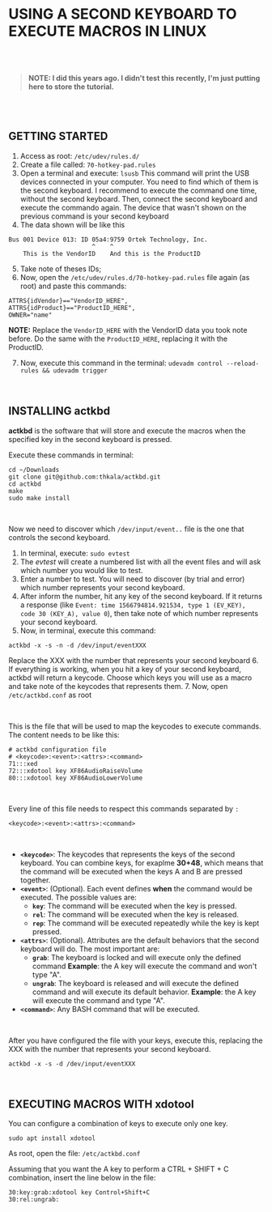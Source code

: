 # USING A SECOND KEYBOARD TO EXECUTE MACROS IN LINUX

<br><br>

> **NOTE:
> I did this years ago.
> I didn't test this recently, I'm just putting here to store the tutorial.**

<br><br>

## GETTING STARTED

1. Access as root: `/etc/udev/rules.d/`
2. Create a file called: `70-hotkey-pad.rules`
3. Open a terminal and execute: `lsusb`
This command will print the USB devices connected in your computer. You need to find which of them is the second keyboard.
I recommend to execute the command one time, without the second keyboard. Then, connect the second keyboard and execute the commando again.
The device that wasn't shown on the previous command is your second keyboard
4. The data shown will be like this
```
Bus 001 Device 013: ID 05a4:9759 Ortek Technology, Inc.
                       ^    ^
    This is the VendorID    And this is the ProductID
```
5. Take note of theses IDs;
6. Now, open the `/etc/udev/rules.d/70-hotkey-pad.rules` file again (as root) and paste this commands:
```
ATTRS{idVendor}=="VendorID_HERE",
ATTRS{idProduct}=="ProductID_HERE",
OWNER="name"
```
**NOTE:** Replace the `VendorID_HERE` with the VendorID data you took note before. Do the same with the `ProductID_HERE`, replacing it with the ProductID.

7. Now, execute this command in the terminal: `udevadm control --reload-rules && udevadm trigger`

<br>

## INSTALLING actkbd
**actkbd** is the software that will store and execute the macros when the specified key in the second keyboard is pressed.

Execute these commands in terminal:
```
cd ~/Downloads
git clone git@github.com:thkala/actkbd.git
cd actkbd
make
sudo make install
```

<br>

Now we need to discover which `/dev/input/event..` file is the one that controls the second keyboard.

1. In terminal, execute: `sudo evtest`
2. The *evtest* will create a numbered list with all the event files and will ask which number you would like to test.
3. Enter a number to test. You will need to discover (by trial and error) which number represents your second keyboard.
4. After inform the number, hit any key of the second keyboard. If it returns a response (like `Event: time 1566794814.921534, type 1 (EV_KEY), code 30 (KEY_A), value 0`), then take note of which number represents your second keyboard.
5. Now, in terminal, execute this command:
```
actkbd -x -s -n -d /dev/input/eventXXX
```
Replace the XXX with the number that represents your second keyboard
6. If everything is working, when you hit a key of your second keyboard, actkbd will return a keycode. Choose which keys you will use as a macro and take note of the keycodes that represents them.
7. Now, open `/etc/actkbd.conf` as root

<br>

This is the file that will be used to map the keycodes to execute commands.
The content needs to be like this:

```
# actkbd configuration file
# <keycode>:<event>:<attrs>:<command>
71:::xed
72:::xdotool key XF86AudioRaiseVolume
80:::xdotool key XF86AudioLowerVolume
```

<br>

Every line of this file needs to respect this commands separated by `:`
```
<keycode>:<event>:<attrs>:<command>
```
<br>

- **`<keycode>`**: The keycodes that represents the keys of the second keyboard. You can combine keys, for exaplme **30+48**, which means that the command will be executed when the keys A and B are pressed together.
- **`<event>`**: (Optional). Each event defines **when** the command would be executed. The possible values are:
  - **`key`**: The command will be executed when the key is pressed.
  - **`rel`**: The command will be executed when the key is released.
  - **`rep`**: The command will be executed repeatedly while the key is kept pressed.
- **`<attrs>`**: (Optional). Attributes are the default behaviors that the second keyboard will do. The most important are:
  - **`grab`**: The keyboard is locked and will execute only the defined command
  **Example**: the A key will execute the command and won't type "A".
  - **`ungrab`**: The keyboard is released and will execute the defined command and will execute its default behavior.
  **Example**: the A key will execute the command and type "A".
- **`<command>`**: Any BASH command that will be executed.

<br>

After you have configured the file with your keys, execute this, replacing the XXX with the number that represents your second keyboard.
```
actkbd -x -s -d /dev/input/eventXXX
```

<br>

## EXECUTING MACROS WITH xdotool
You can configure a combination of keys to execute only one key.

```
sudo apt install xdotool
```

As root, open the file: `/etc/actkbd.conf`

Assuming that you want the A key to perform a CTRL + SHIFT + C combination, insert the line below in the file:

```
30:key:grab:xdotool key Control+Shift+C
30:rel:ungrab:
```

